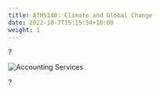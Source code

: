 ```yaml
---
title: ATMS140: Climate and Global Change
date: 2022-10-7T15:15:34+10:00
weight: 1
---
```


?

![Accounting Services](/images/austin-distel-nGc5RT2HmF0-unsplash.jpg)

?
